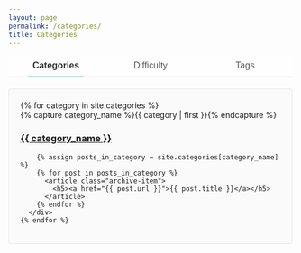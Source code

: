 ```yaml
---
layout: page
permalink: /categories/
title: Categories
---
```

<div id="archives">
  <div class="tabs">
    <button class="tab-button active" onclick="switchTab('category')">Categories</button>
    <button class="tab-button" onclick="switchTab('difficulty')">Difficulty</button>
    <button class="tab-button" onclick="switchTab('tag')">Tags</button>
  </div>

  <!-- Categories Tab -->
  <div id="category-tab" class="tab-content active">
    {% for category in site.categories %}
      <div class="archive-group">
        {% capture category_name %}{{ category | first }}{% endcapture %}
        <div id="{{ category_name | slugify }}"></div>
        <h3 class="category-head">
          <a href="#category/{{ category_name | slugify }}">{{ category_name }}</a>
        </h3>

        {% assign posts_in_category = site.categories[category_name] %}
        {% for post in posts_in_category %}
          <article class="archive-item">
            <h5><a href="{{ post.url }}">{{ post.title }}</a></h5>
          </article>
        {% endfor %}
      </div>
    {% endfor %}
  </div>

  <!-- Difficulty Tab -->
  <div id="difficulty-tab" class="tab-content">
    {% assign all_difficulties = site.posts | map: 'difficulty' | uniq %}
    {% for difficulty in all_difficulties %}
      {% if difficulty %}
        <div class="difficulty-group" id="difficulty-{{ difficulty | slugify }}">
          <h4 class="difficulty-head">
            <a href="#difficulty/difficulty-{{ difficulty | slugify }}">{{ difficulty | capitalize }}</a>
          </h4>
          {% assign posts_with_difficulty = site.posts | where: 'difficulty', difficulty %}
          {% for post in posts_with_difficulty %}
            <article class="archive-item">
              <h5><a href="{{ post.url }}">{{ post.title }}</a></h5>
            </article>
          {% endfor %}
        </div>
      {% endif %}
    {% endfor %}
  </div>

  <!-- Tags Tab -->
  <div id="tag-tab" class="tab-content">
    {% assign all_tags = site.posts | map: 'tags' | join: ',' | split: ',' | uniq %}
    {% for tag in all_tags %}
      {% if tag %}
        <div class="tag-group" id="tag-{{ tag | slugify }}">
          <h5 class="tag-head">
            <a href="#tag/tag-{{ tag | slugify }}">{{ tag }}</a>
          </h5>
          {% for post in site.posts %}
            {% if post.tags contains tag %}
              <article class="archive-item">
                <h5><a href="{{ post.url }}">{{ post.title }}</a></h5>
              </article>
            {% endif %}
          {% endfor %}
        </div>
      {% endif %}
    {% endfor %}
  </div>
</div>

<script>
  function switchTab(tabName, targetId = null) {
    const tabs = document.querySelectorAll('.tab-content');
    const buttons = document.querySelectorAll('.tab-button');

    // Activate the relevant tab
    tabs.forEach(tab => {
      tab.classList.remove('active');
      if (tab.id === `${tabName}-tab`) {
        tab.classList.add('active');
      }
    });

    // Update button styles
    buttons.forEach(button => button.classList.remove('active'));
    document.querySelector(`[onclick="switchTab('${tabName}')"]`).classList.add('active');

    // Scroll to the specific section if targetId is provided
    if (targetId) {
      const targetElement = document.getElementById(targetId);
      if (targetElement) {
        targetElement.scrollIntoView({ behavior: 'smooth' });
      }
    }
  }

  // Handle URL hash navigation on page load
  window.addEventListener('load', () => {
    const hash = window.location.hash.substring(1);
    if (hash) {
      const [tabName, sectionId] = hash.split('/');
      if (tabName) {
        switchTab(tabName, sectionId);
      }
    }
  });
</script>

<style>
  /* General Styles */
  .tabs {
    display: flex;
    justify-content: space-around;
    margin-bottom: 20px;
    border-bottom: 2px solid #e5e5e5;
    background: #fefefe;
  }

  .tab-button {
    flex: 1;
    padding: 10px 0;
    text-align: center;
    font-size: 16px;
    font-weight: 500;
    color: #555;
    border: none;
    outline: none;
    cursor: pointer;
    background: transparent;
    transition: color 0.3s, border-bottom-color 0.3s;
    position: relative;
  }

  .tab-button.active {
    color: #333;
    font-weight: bold;
  }

  .tab-button.active::after {
    content: '';
    position: absolute;
    bottom: -2px;
    left: 20%;
    width: 60%;
    height: 2px;
    background: #007bff;
    transition: width 0.3s ease-in-out;
  }

  .tab-button:hover {
    color: #007bff;
  }

  .tab-button:hover::after {
    content: '';
    position: absolute;
    bottom: -2px;
    left: 15%;
    width: 70%;
    height: 2px;
    background: #0056b3;
  }

  /* Tab Content */
  .tab-content {
    display: none;
    padding: 20px;
    background: #fafafa;
    border: 1px solid #e5e5e5;
    border-radius: 4px;
  }

  .tab-content.active {
    display: block;
  }

  /* Responsive Design */
  @media (max-width: 768px) {
    .tabs {
      flex-direction: column;
    }

    .tab-button {
      border-bottom: 1px solid #e5e5e5;
    }

    .tab-button.active {
      color: #007bff;
    }

    .tab-button.active::after {
      display: none;
    }
  }
</style>

